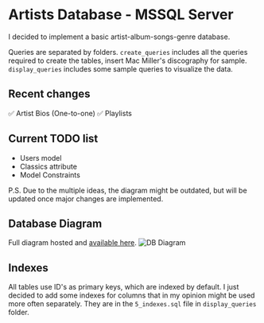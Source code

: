 # Artists Database - MSSQL Server

I decided to implement a basic artist-album-songs-genre database.

Queries are separated by folders.
```create_queries``` includes all the queries required to create the tables, insert Mac Miller's discography for sample.
```display_queries``` includes some sample queries to visualize the data.

## Recent changes
✅ Artist Bios (One-to-one)
✅ Playlists

## Current TODO list
* Users model
* Classics attribute
* Model Constraints

P.S. Due to the multiple ideas, the diagram might be outdated, but will be updated once major changes are implemented.

## Database Diagram
Full diagram hosted and [available here](https://dbdiagram.io/d/6698141b8b4bb5230e9f71c8).
![DB Diagram](https://i.imgur.com/tsuE20T.png)

## Indexes

All tables use ID's as primary keys, which are indexed by default.
I just decided to add some indexes for columns that in my opinion might
be used more often separately.
They are in the ```5_indexes.sql``` file in ```display_queries``` folder.